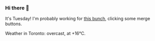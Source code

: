 ### Hi there :wave:

It's Tuesday! I'm probably working for [this bunch](https://github.com/kohofinancial), clicking some merge buttons.

Weather in Toronto: overcast, at +16°C.
